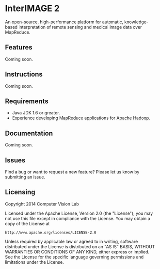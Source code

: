# InterIMAGE 2
An open-source, high-performance platform for automatic, knowledge-based interpretation of remote sensing and medical image data over MapReduce.

## Features
Coming soon.

## Instructions
Coming soon.

## Requirements
* Java JDK 1.6 or greater.
* Experience developing MapReduce applications for [Apache Hadoop](http://hadoop.apache.org/).

## Documentation
Coming soon.

## Issues
Find a bug or want to request a new feature? Please let us know by submitting an issue.

## Licensing
Copyright 2014 Computer Vision Lab

Licensed under the Apache License, Version 2.0 (the "License");
you may not use this file except in compliance with the License.
You may obtain a copy of the License at

    http://www.apache.org/licenses/LICENSE-2.0

Unless required by applicable law or agreed to in writing, software
distributed under the License is distributed on an "AS IS" BASIS,
WITHOUT WARRANTIES OR CONDITIONS OF ANY KIND, either express or implied.
See the License for the specific language governing permissions and
limitations under the License.
